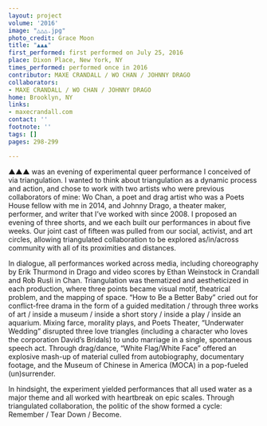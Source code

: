 ```yaml
---
layout: project
volume: '2016'
image: "△△△.jpg"
photo_credit: Grace Moon
title: "▲▲▲"
first_performed: first performed on July 25, 2016
place: Dixon Place, New York, NY
times_performed: performed once in 2016
contributor: MAXE CRANDALL / WO CHAN / JOHNNY DRAGO
collaborators:
- MAXE CRANDALL / WO CHAN / JOHNNY DRAGO
home: Brooklyn, NY
links:
- maxecrandall.com
contact: ''
footnote: ''
tags: []
pages: 298-299

---
```


▲▲▲ was an evening of experimental queer performance I conceived of via triangulation. I wanted to think about triangulation as a dynamic process and action, and chose to work with two artists who were previous collaborators of mine: Wo Chan, a poet and drag artist who was a Poets House fellow with me in 2014, and Johnny Drago, a theater maker, performer, and writer that I’ve worked with since 2008. I proposed an evening of three shorts, and we each built our performances in about five weeks. Our joint cast of fifteen was pulled from our social, activist, and art circles, allowing triangulated collaboration to be explored as/in/across community with all of its proximities and distances.

In dialogue, all performances worked across media, including choreography by Erik Thurmond in Drago and video scores by Ethan Weinstock in Crandall and Rob Rusli in Chan. Triangulation was thematized and aestheticized in each production, where three points became visual motif, theatrical problem, and the mapping of space. “How to Be a Better Baby” cried out for conflict-free drama in the form of a guided meditation / through three works of art / inside a museum / inside a short story / inside a play / inside an aquarium. Mixing farce, morality plays, and Poets Theater, “Underwater Wedding” disrupted three love triangles (including a character who loves the corporation David’s Bridals) to undo marriage in a single, spontaneous speech act. Through drag/dance, “White Flag/White Face” offered an explosive mash-up of material culled from autobiography, documentary footage, and the Museum of Chinese in America (MOCA) in a pop-fueled (un)surrender.

In hindsight, the experiment yielded performances that all used water as a major theme and all worked with heartbreak on epic scales. Through triangulated collaboration, the politic of the show formed a cycle: Remember / Tear Down / Become.
